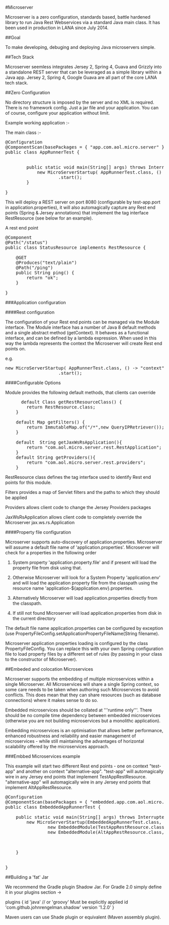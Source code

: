 
#Microserver

Microserver is a zero configuration, standards based, battle hardened library to run Java Rest Webservices via a standard Java main class. It has been used in production in LANA since July 2014.

##Goal

To make developing, debuging and deploying Java microservers simple.


##Tech Stack

Microserver seemless integrates Jersey 2, Spring 4, Guava and Grizzly into a standalone REST server that can be leveraged as a simple library within a Java app. Jersey 2, Spring 4, Google Guava are all part of the core LANA tech stack.

##Zero Configuration

No directory structure is imposed by the server and no XML is required. There is no framework config. Just a jar file and your application. You can of course, configure your application without limit.

Example working application :-

The main class :-
<pre>
@Configuration
@ComponentScan(basePackages = { "app.com.aol.micro.server" })
public class AppRunnerTest {

		
		public static void main(String[] args) throws InterruptedException {
			new MicroServerStartup( AppRunnerTest.class, () -> "test-app")
					.start();
		}

}
</pre>

This will deploy a REST server on port 8080 (configurable by test-app.port in application.properties), it will also automagically capture any Rest end points (Spring & Jersey annotations) that implement the tag interface RestResource (see below for an example).

A rest end point 

<pre>
@Component
@Path("/status")
public class StatusResource implements RestResource {

	@GET
	@Produces("text/plain")
	@Path("/ping")
	public String ping() {
		return "ok";
	}

}
</pre>

###Application configuration

####Rest configuration

The configuration of your Rest end points can be managed via the Module interface. The Module interface has a number of Java 8 default methods and a single abstract method (getContext).  It behaves as a functional interface, and can be defined by a lambda expression. When used in this way the lambda represents the context the Microserver will create Rest end points on.

e.g. 

<pre>
new MicroServerStartup( AppRunnerTest.class, () -> "context")
					.start();
</pre>

####Configurable Options

Module provides the following default methods, that clients can override

<pre>
      default Class<? extends RestResource> getRestResourceClass() {
		return RestResource.class;
	}
	
	default Map<String,Filter> getFilters() {
		return ImmutableMap.of("/*",new QueryIPRetriever());
	}
	
	default  String getJaxWsRsApplication(){
		return "com.aol.micro.server.rest.RestApplication";
	}
	default String getProviders(){
		return "com.aol.micro.server.rest.providers";
	}
</pre>

RestResource class defines the tag interface used to identify Rest end points for this module.

Filters provides a map of Servlet filters and the paths to which they should be applied

Providers allows client code to change the Jersey Providers packages

JaxWsRsApplication allows client code to completely override the Microserver jax.ws.rs.Application

####Property file configuration

Microserver supports auto-discovery of application.properties. Microserver will assume a default file name of 'application.properties'.  Microserver will check for a properties in the following order

1. System property 'application.property.file' and if present will load the property file from disk using that. 

2. Otherwise Microserver will look for a System Property 'application.env' and will load the application property file from the classpath using the resource name 'application-${application.env}.properties. 

3. Alternatively Microserver will load application.properties directly from the classpath.

4. If still not found Microserver will load application.properties from disk in the current directory

The default file name application.properties can be configured by exception (use PropertyFileConfig.setApplicationPropertyFileName(String filename).

Microserver application properties loading is configured by the class PropertyFileConfig. You can replace this with your own Spring configuration file to load property files by a different set of rules (by passing in your class to the constructor of Microserver).

##Embeded and colocation Microservices

Microserver supports the embedding of multiple microservices within a single Microserver. All Microservices will share a single Spring context, so some care needs to be taken when authoring such Microservices to avoid conflicts. This does mean that they can share resources (such as database connections) where it makes sense to do so.

Embedded microservices should be collated at '''runtime only'''. There should be no compile time dependency between embedded microservices (otherwise you are not building microservices but a monolithc application).

Embedding microservices is an optimisation that allows better performance, enhanced robustness and reliability and easier management  of microservices - while still maintaining the advantages of horizontal scalability offered by the microservices approach.

###Embbed Microservices example

This example will start two different Rest end points - one on context "test-app" and another on context "alternative-app".
"test-app" will automagically wire in any Jersey end points that implement TestAppRestResource.
"alternative-app" will automagically wire in any Jersey end points that implement AltAppRestResource.

<pre>
@Configuration
@ComponentScan(basePackages = { "embedded.app.com.aol.micro.server" })
public class EmbeddedAppRunnerTest {

	public static void main(String[] args) throws InterruptedException {
		new MicroServerStartup(EmbeddedAppRunnerTest.class, 
				new EmbeddedModule(TestAppRestResource.class,"test-app"),
				new EmbeddedModule(AltAppRestResource.class,"alternative-app")).start();

		

	}

	
}
</pre>



##Building a 'fat' Jar

We recommend the Gradle plugin Shadow Jar. For Gradle 2.0 simply define it in your plugins section ->

plugins {
  id 'java' // or 'groovy' Must be explicitly applied
  id 'com.github.johnrengelman.shadow' version '1.2.0'
}

Maven users can use Shade plugin or equivalent (Maven assembly plugin).
